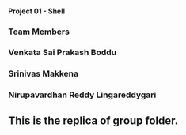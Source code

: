 #### Project 01 - Shell 
### Team Members
### Venkata Sai Prakash Boddu
### Srinivas Makkena
### Nirupavardhan Reddy Lingareddygari

## This is the replica of group folder.

